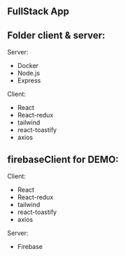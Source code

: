 ## FullStack App

## Folder client & server:

Server:
 - Docker
 - Node.js
 - Express
  
Client:
 - React
 - React-redux
 - tailwind
 - react-toastify
 - axios

## firebaseClient for DEMO:

Client:
 - React
 - React-redux
 - tailwind
 - react-toastify
 - axios

Server:
 - Firebase